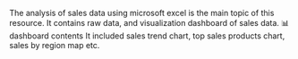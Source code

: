 The analysis of sales data using microsoft excel is the main topic of this resource. It contains raw data, and visualization dashboard of sales data.
📊 dashboard contents
It included sales trend chart, top sales products chart, sales by region map etc. 
